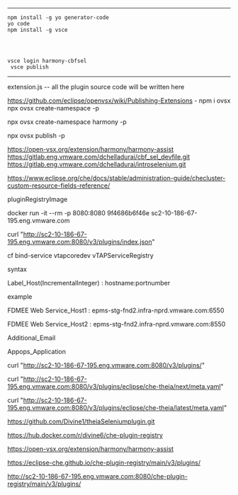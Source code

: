 

------------------------
```
npm install -g yo generator-code
yo code
npm install -g vsce




vsce login harmony-cbfsel
 vsce publish
```
------------------------


extension.js -- all the plugin source code will be written here

https://github.com/eclipse/openvsx/wiki/Publishing-Extensions - 
npm i ovsx
npx ovsx create-namespace <name> -p <token>

npx ovsx create-namespace harmony -p <token>

npx ovsx publish -p <token>



https://open-vsx.org/extension/harmony/harmony-assist
https://gitlab.eng.vmware.com/dchelladurai/cbf_sel_devfile.git
https://gitlab.eng.vmware.com/dchelladurai/introselenium.git

https://www.eclipse.org/che/docs/stable/administration-guide/checluster-custom-resource-fields-reference/

pluginRegistryImage


docker run -it  --rm  -p 8080:8080 9f4686b6f46e
sc2-10-186-67-195.eng.vmware.com

curl  "http://sc2-10-186-67-195.eng.vmware.com:8080/v3/plugins/index.json"


cf bind-service vtapcoredev vTAPServiceRegistry


syntax

Label_Host(IncrementalInteger) : hostname:portnumber

example

FDMEE Web Service_Host1 : epms-stg-fnd2.infra-nprd.vmware.com:6550

FDMEE Web Service_Host2 : epms-stg-fnd2.infra-nprd.vmware.com:8550


Additional_Email

Appops_Application






curl  "http://sc2-10-186-67-195.eng.vmware.com:8080/v3/plugins/"


curl  "http://sc2-10-186-67-195.eng.vmware.com:8080/v3/plugins/eclipse/che-theia/next/meta.yaml"


curl  "http://sc2-10-186-67-195.eng.vmware.com:8080/v3/plugins/eclipse/che-theia/latest/meta.yaml"


https://github.com/Divine1/theiaSeleniumplugin.git

https://hub.docker.com/r/divine6/che-plugin-registry

https://open-vsx.org/extension/harmony/harmony-assist

https://eclipse-che.github.io/che-plugin-registry/main/v3/plugins/

http://sc2-10-186-67-195.eng.vmware.com:8080/che-plugin-registry/main/v3/plugins/